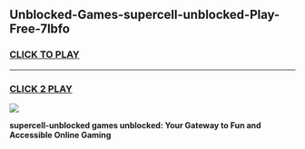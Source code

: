
## Unblocked-Games-supercell-unblocked-Play-Free-7lbfo
<h3>
<a href="https://premium76.site?title=supercell-unblocked&ref=18A1">CLICK TO PLAY</a></h3>
<hr>

<h3>
<a href="https://premium76.site?title=supercell-unblocked&ref=18A1">CLICK 2 PLAY</a>
  
</h3>

<a href="https://premium76.site?title=supercell-unblocked&ref=18A1"><img src="https://clearcache.store/games.png"></a>


**supercell-unblocked games unblocked: Your Gateway to Fun and Accessible Online Gaming**
